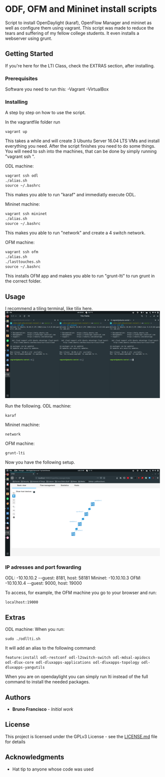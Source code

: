# ODF, OFM and Mininet install scripts

Script to install OpenDaylight (karaf), OpenFlow Manager and mininet as well as configure them using vagrant. This script was made to reduce the tears and suffering of my fellow college students. It even installs a webserver using grunt.

## Getting Started

If you're here for the LTI Class, check the EXTRAS section, after installing.

### Prerequisites

Software you need to run this:
-Vagrant
-VirtualBox


### Installing

A step by step on how to use the script.

In the vagrantfile folder run

```
vagrant up
```

This takes a while and will create 3 Ubuntu Server 16.04 LTS VMs and install everything you need. After the script finishes you need to do some things. You will need to ssh into the machines, that can be done by simply running "vagrant ssh <machine name>".

ODL machine:

```
vagrant ssh odl
./alias.sh
source ~/.bashrc
```
This makes you able to run "karaf" and immediatly execute ODL.

Mininet machine:
```
vagrant ssh mininet
./alias.sh
source ~/.bashrc
```
This makes you able to run "network" and create a 4 switch network.

OFM machine:
```
vagrant ssh ofm
./alias.sh
./lasttouches.sh
source ~/.bashrc
```
This installs OFM app and makes you able to run "grunt-lti" to run grunt in the correct folder.


## Usage
I recommend a tiling terminal, like tilix here.
![alt text](https://raw.githubusercontent.com/baiox86/odf-ofm-mininet-install/master/img/tilix.png)

Run the following.
ODL machine: 
```
karaf
```
Mininet machine:
```
network
```
OFM machine:
```
grunt-lti
```
Now you have the following setup.

![alt text](https://raw.githubusercontent.com/baiox86/odf-ofm-mininet-install/master/img/finalsetup.png)

### IP adresses and port fowarding

ODL:
-10.10.10.2
 --guest: 8181, host: 58181
Mininet:
-10.10.10.3
OFM:
-10.10.10.4
 --guest: 9000, host: 19000

To access, for example, the OFM machine you go to your browser and run:
```
localhost:19000
```
## Extras

ODL machine:
When you run:
```
sudo ./odllti.sh
```
It will add an alias to the following command:
```
feature:install odl-restconf odl-l2switch-switch odl-mdsal-apidocs odl-dlux-core odl-dluxapps-applications odl-dluxapps-topology odl-dluxapps-yangutils
```
When you are on opendaylight you can simply run lti instead of the full command to install the needed packages.


## Authors

* **Bruno Francisco** - *Initial work*

## License

This project is licensed under the GPLv3 License - see the [LICENSE.md](LICENSE.md) file for details

## Acknowledgments

* Hat tip to anyone whose code was used

